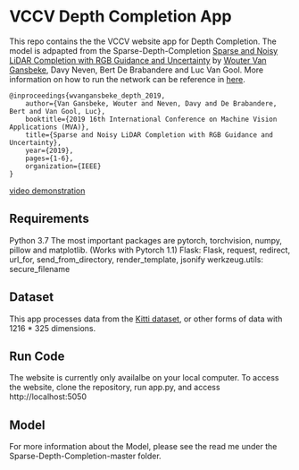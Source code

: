 # VCCV Depth Completion App

This repo contains the the VCCV website app for Depth Completion. The model is adpapted from the Sparse-Depth-Completion [Sparse and Noisy LiDAR Completion with RGB Guidance and Uncertainty](https://arxiv.org/abs/1902.05356) by [Wouter Van Gansbeke](https://github.com/wvangansbeke), Davy Neven, Bert De Brabandere and Luc Van Gool. More information on how to run the network can be reference in [here](/Sparse-Depth-Completion-master/README.md).

```
@inproceedings{wvangansbeke_depth_2019,
    author={Van Gansbeke, Wouter and Neven, Davy and De Brabandere, Bert and Van Gool, Luc},
    booktitle={2019 16th International Conference on Machine Vision Applications (MVA)},
    title={Sparse and Noisy LiDAR Completion with RGB Guidance and Uncertainty},
    year={2019},
    pages={1-6},
    organization={IEEE}
}
```
[video demonstration](https://drive.google.com/file/d/1Hpd9QV4CaXtqtys9yvqRFpOCjkOmI9EU/view?usp=share_link)

## Requirements
Python 3.7
The most important packages are pytorch, torchvision, numpy, pillow and matplotlib.
(Works with Pytorch 1.1)
Flask: Flask, request, redirect, url_for, send_from_directory, render_template, jsonify
werkzeug.utils: secure_filename

## Dataset
This app processes data from the [Kitti dataset](www.cvlibs.net/datasets/kitti/), or other forms of data with 1216 * 325 dimensions.

## Run Code
The website is currently only availalbe on your local computer. To access the website, clone the repository, run app.py, and access http://localhost:5050

## Model
For more information about the Model, please see the read me under the Sparse-Depth-Completion-master folder.
